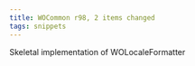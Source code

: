 ```yaml
---
title: WOCommon r98, 2 items changed
tags: snippets
---
```


Skeletal implementation of WOLocaleFormatter
